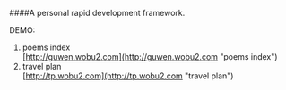 ####A personal rapid development framework.

DEMO:  
1. poems index  
[http://guwen.wobu2.com](http://guwen.wobu2.com "poems index")  
2. travel plan  
[http://tp.wobu2.com](http://tp.wobu2.com "travel plan")  



